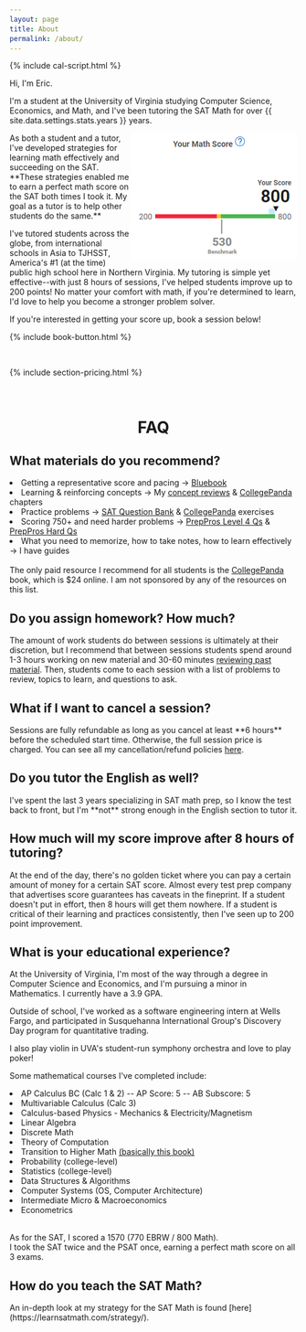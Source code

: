 ```yaml
---
layout: page
title: About
permalink: /about/
---
```


{% include cal-script.html %}

Hi, I'm Eric.

I'm a student at the University of Virginia studying Computer Science, Economics, and Math, and I've been tutoring the SAT Math for over {{ site.data.settings.stats.years }} years.

<img src="/images/score.jpg" align="right">
As both a student and a tutor, I've developed strategies for learning math effectively and succeeding on the SAT. **These strategies enabled me to earn a perfect math score on the SAT both times I took it. My goal as a tutor is to help other students do the same.**

I've tutored students across the globe, from international schools in Asia to TJHSST, America's #1 (at the time) public high school here in Northern Virginia. My tutoring is simple yet effective--with just 8 hours of sessions, I've helped students improve up to 200 points! No matter your comfort with math, if you're determined to learn, I'd love to help you become a stronger problem solver.
  
If you're interested in getting your score up, book a session below!

{% include book-button.html %}

<br>

{% include section-pricing.html %}


<br>
<h1 align="center" class="section__title">FAQ</h1>

<h2>What materials do you recommend?</h2>

<li> Getting a representative score and pacing → <a href="https://bluebook.collegeboard.org/students" target="_blank">Bluebook</a></li>
<li> Learning & reinforcing concepts → My <a href="/academy/#concept-review">concept reviews</a> & <a href="https://thecollegepanda.app/" target="_blank">CollegePanda</a> chapters </li>
<li> Practice problems → <a href="https://satsuitequestionbank.collegeboard.org/digital/search">SAT Question Bank</a> &  <a href="https://thecollegepanda.app/" target="_blank">CollegePanda</a> exercises </li>
<li> Scoring 750+ and need harder problems → <a href="https://www.preppros.io/math-book">PrepPros Level 4 Qs</a> & <a href="https://preppros.teachable.com/p/150-hard-math-questions">PrepPros Hard Qs</a></li>
<li> What you need to memorize, how to take notes, how to learn effectively → I have guides </li>
<br>
The only paid resource I recommend for all students is the <a href="https://thecollegepanda.app/" target="_blank">CollegePanda</a> book, which is $24 online. I am not sponsored by any of the resources on this list.

<h2>Do you assign homework? How much?</h2>
The amount of work students do between sessions is ultimately at their discretion, but I recommend that between sessions students spend around 1-3 hours working on new material and 30-60 minutes <a href="/strategy/#repetition">reviewing past material</a>. Then, students come to each session with a list of problems to review, topics to learn, and questions to ask.

<h2>What if I want to cancel a session?</h2>
Sessions are fully refundable as long as you cancel at least **6 hours** before the scheduled start time. Otherwise, the full session price is charged. You can see all my cancellation/refund policies <a href="https://drive.google.com/file/d/1gsNy5ngG6lYokAvQl1V4q3d-y1eEUHRO/view?usp=sharing" target="_blank">here</a>.

<h2>Do you tutor the English as well?</h2>
I've spent the last 3 years specializing in SAT math prep, so I know the test back to front, but I'm **not** strong enough in the English section to tutor it.

<h2>How much will my score improve after 8 hours of tutoring?</h2>
At the end of the day, there's no golden ticket where you can pay a certain amount of money for a certain SAT score. Almost every test prep company that advertises score guarantees has caveats in the fineprint. If a student doesn't put in effort, then 8 hours will get them nowhere. If a student is critical of their learning and practices consistently, then I've seen up to 200 point improvement.

<h2>What is your educational experience?</h2>
At the University of Virginia, I'm most of the way through a degree in Computer Science and Economics, and I'm pursuing a minor in Mathematics. I currently have a 3.9 GPA.

Outside of school, I've worked as a software engineering intern at Wells Fargo, and participated in Susquehanna International Group's Discovery Day program for quantitative trading.

I also play violin in UVA's student-run symphony orchestra and love to play poker!

Some mathematical courses I've completed include:
<li>AP Calculus BC (Calc 1 & 2) -- AP Score: 5 -- AB Subscore: 5</li>
<li>Multivariable Calculus (Calc 3)</li>
<li>Calculus-based Physics - Mechanics & Electricity/Magnetism</li>
<li>Linear Algebra</li>
<li>Discrete Math</li>
<li>Theory of Computation</li>
<li>Transition to Higher Math <a href="https://www.amazon.com/Art-Proof-Training-Mathematics-Undergraduate/dp/1441970223">(basically this book)</a></li>
<li>Probability (college-level)</li>
<li>Statistics (college-level)</li>
<li>Data Structures & Algorithms</li>
<li>Computer Systems (OS, Computer Architecture)</li>
<li>Intermediate Micro & Macroeconomics</li> 
<li>Econometrics</li><br>

As for the SAT, I scored a 1570 (770 EBRW / 800 Math). <br>
I took the SAT twice and the PSAT once, earning a perfect math score on all 3 exams.

<h2>How do you teach the SAT Math?</h2>
An in-depth look at my strategy for the SAT Math is found [here](https://learnsatmath.com/strategy/).

